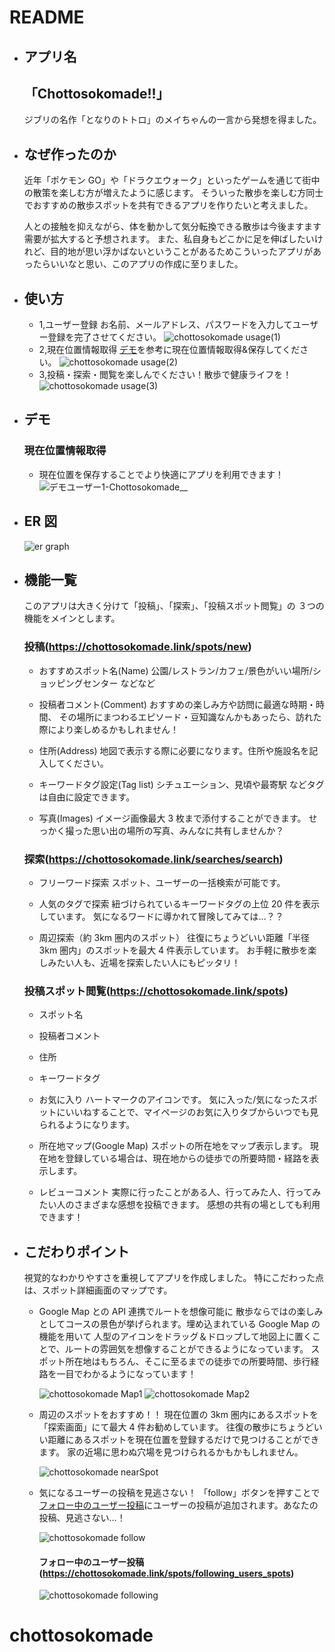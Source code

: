 # README

- ## アプリ名

  ## 「Chottosokomade!!」

  ジブリの名作「となりのトトロ」のメイちゃんの一言から発想を得ました。

- ## なぜ作ったのか

  近年「ポケモン GO」や「ドラクエウォーク」といったゲームを通じて街中の散策を楽しむ方が増えたように感じます。
  そういった散歩を楽しむ方同士でおすすめの散歩スポットを共有できるアプリを作りたいと考えました。

  人との接触を抑えながら、体を動かして気分転換できる散歩は今後ますます需要が拡大すると予想されます。
  また、私自身もどこかに足を伸ばしたいけれど、目的地が思い浮かばないということがあるためこういったアプリがあったらいいなと思い、このアプリの作成に至りました。

- ## 使い方

  - 1,ユーザー登録
    お名前、メールアドレス、パスワードを入力してユーザー登録を完了させてください。
    ![chottosokomade usage(1)](https://user-images.githubusercontent.com/78243094/212095853-ff3b8c7e-c235-44ce-b0c2-0b6f10e2ae2a.png)
  - 2,現在位置情報取得
    [デモ](#デモ)を参考に現在位置情報取得&保存してください。
    ![chottosokomade usage(2)](https://user-images.githubusercontent.com/78243094/212095879-931fcc24-e326-4b9e-a75c-6573f56020ab.png)
  - 3,投稿・探索・閲覧を楽しんでください！散歩で健康ライフを！
    ![chottosokomade usage(3)](https://user-images.githubusercontent.com/78243094/212096217-1052cbf5-2ee3-402f-b5d2-21a63df3ff3f.png)

- ## デモ

  ### 現在位置情報取得

  - 現在位置を保存することでより快適にアプリを利用できます！
    ![デモユーザー1-Chottosokomade__](https://user-images.githubusercontent.com/78243094/212093005-d93a9669-43cf-4485-ad1c-9a8b7f383555.gif)

- ## ER 図

  ![er graph](https://user-images.githubusercontent.com/78243094/211824664-b4db43a3-a720-495d-9075-2a6b40c84632.png)

- ## 機能一覧

  このアプリは大きく分けて「投稿」、「探索」、「投稿スポット閲覧」の ３つの機能をメインとします。

  ### 投稿(https://chottosokomade.link/spots/new)

  - おすすめスポット名(Name)
    公園/レストラン/カフェ/景色がいい場所/ショッピングセンター などなど

  - 投稿者コメント(Comment)
    おすすめの楽しみ方や訪問に最適な時期・時間、
    その場所にまつわるエピソード・豆知識なんかもあったら、訪れた際により楽しめるかもしれません！

  - 住所(Address)
    地図で表示する際に必要になります。住所や施設名を記入してください。

  - キーワードタグ設定(Tag list)
    シチュエーション、見頃や最寄駅 などタグは自由に設定できます。

  - 写真(Images)
    イメージ画像最大 3 枚まで添付することができます。
    せっかく撮った思い出の場所の写真、みんなに共有しませんか？

  ### 探索(https://chottosokomade.link/searches/search)

  - フリーワード探索
    スポット、ユーザーの一括検索が可能です。

  - 人気のタグで探索
    紐づけられているキーワードタグの上位 20 件を表示しています。
    気になるワードに導かれて冒険してみては…？？

  - 周辺探索（約 3km 圏内のスポット）
    往復にちょうどいい距離「半径 3km 圏内」のスポットを最大 4 件表示しています。
    お手軽に散歩を楽しみたい人も、近場を探索したい人にもピッタリ！

  ### 投稿スポット閲覧(https://chottosokomade.link/spots)

  - スポット名

  - 投稿者コメント

  - 住所

  - キーワードタグ

  - お気に入り
    ハートマークのアイコンです。
    気に入った/気になったスポットにいいねすることで、マイページのお気に入りタブからいつでも見られるようになります。

  - 所在地マップ(Google Map)
    スポットの所在地をマップ表示します。
    現在地を登録している場合は、現在地からの徒歩での所要時間・経路を表示します。

  - レビューコメント
    実際に行ったことがある人、行ってみた人、行ってみたい人のさまざまな感想を投稿できます。
    感想の共有の場としても利用できます！

- ## こだわりポイント

  視覚的なわかりやすさを重視してアプリを作成しました。
  特にこだわった点は、スポット詳細画面のマップです。

  - Google Map との API 連携でルートを想像可能に
    散歩ならではの楽しみとしてコースの景色が挙げられます。埋め込まれている Google Map の機能を用いて
    人型のアイコンをドラッグ＆ドロップして地図上に置くことで、ルートの雰囲気を想像することができるようになっています。
    スポット所在地はもちろん、そこに至るまでの徒歩での所要時間、歩行経路を一目でわかるようになっています！

    ![chottosokomade Map1](https://user-images.githubusercontent.com/78243094/212068279-4b58ba4c-742c-41b3-bd96-ae8d1d1d4dce.png)
    ![chottosokomade Map2](https://user-images.githubusercontent.com/78243094/212068309-0f7c18d9-38ec-4c0f-b2a2-b8bb45d83021.png)

  - 周辺のスポットをおすすめ！！
    現在位置の 3km 圏内にあるスポットを「探索画面」にて最大 4 件お勧めしています。
    往復の散歩にちょうどいい距離にあるスポットを現在位置を登録するだけで見つけることができます。
    家の近場に思わぬ穴場を見つけられるかもかもしれません。

    ![chottosokomade nearSpot](https://user-images.githubusercontent.com/78243094/212070884-9be61827-df08-4835-80c5-cbcd5cb35d32.png)

  - 気になるユーザーの投稿を見逃さない！
    「follow」ボタンを押すことで[フォロー中のユーザー投稿](https://chottosokomade.link/spots/following_users_spots)にユーザーの投稿が追加されます。あなたの投稿、見逃さない…！

    ![chottosokomade follow](https://user-images.githubusercontent.com/78243094/212101453-33d0bc06-22e9-4d24-ab6e-dbdf9e731019.png)

    #### フォロー中のユーザー投稿(https://chottosokomade.link/spots/following_users_spots)

    ![chottosokomade following](https://user-images.githubusercontent.com/78243094/212102106-8cf0d8b7-5220-45cc-99f7-033f187c3bf2.png)

# chottosokomade
